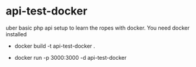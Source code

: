 # api-test-docker

uber basic php api setup to learn the ropes with docker.  You need docker installed

* docker build -t api-test-docker .

* docker run -p 3000:3000 -d api-test-docker

